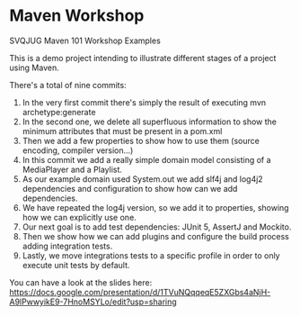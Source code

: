 # Maven Workshop
SVQJUG Maven 101 Workshop Examples

This is a demo project intending to illustrate different stages of a project using Maven.

There's a total of nine commits:

1. In the very first commit there's simply the result of executing mvn archetype:generate
2. In the second one, we delete all superfluous information to show the minimum attributes that must be present in a pom.xml
3. Then we add a few properties to show how to use them (source encoding, compiler version...)
4. In this commit we add a really simple domain model consisting of a MediaPlayer and a Playlist.
5. As our example domain used System.out we add slf4j and log4j2 dependencies and configuration to show how can we add dependencies.
6. We have repeated the log4j version, so we add it to properties, showing how we can explicitly use one.
7. Our next goal is to add test dependencies: JUnit 5, AssertJ and Mockito.
8. Then we show how we can add plugins and configure the build process adding integration tests.
9. Lastly, we move integrations tests to a specific profile in order to only execute unit tests by default.

You can have a look at the slides here: https://docs.google.com/presentation/d/1TVuNQqqeqE5ZXGbs4aNjH-A9lPwwyikE9-7HnoMSYLo/edit?usp=sharing
